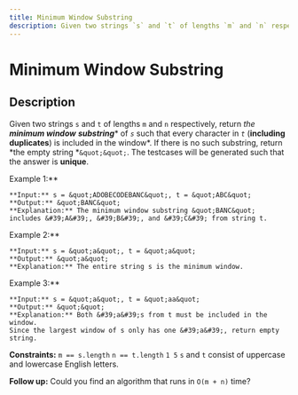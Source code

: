 ```yaml
---
title: Minimum Window Substring
description: Given two strings `s` and `t` of lengths `m` and `n` respectively, return *the **minimum window*** *
---
```

# Minimum Window Substring
## Description
Given two strings `s` and `t` of lengths `m` and `n` respectively, return *the **minimum window*** ***substring**** of *`s`* such that every character in *`t`* (**including duplicates**) is included in the window*. If there is no such substring, return *the empty string *`&quot;&quot;`.
The testcases will be generated such that the answer is **unique**.
 
Example 1:**
```
**Input:** s = &quot;ADOBECODEBANC&quot;, t = &quot;ABC&quot;
**Output:** &quot;BANC&quot;
**Explanation:** The minimum window substring &quot;BANC&quot; includes &#39;A&#39;, &#39;B&#39;, and &#39;C&#39; from string t.
```
Example 2:**
```
**Input:** s = &quot;a&quot;, t = &quot;a&quot;
**Output:** &quot;a&quot;
**Explanation:** The entire string s is the minimum window.
```
Example 3:**
```
**Input:** s = &quot;a&quot;, t = &quot;aa&quot;
**Output:** &quot;&quot;
**Explanation:** Both &#39;a&#39;s from t must be included in the window.
Since the largest window of s only has one &#39;a&#39;, return empty string.
```
 
**Constraints:**
	`m == s.length`
	`n == t.length`
	`1 5`
	`s` and `t` consist of uppercase and lowercase English letters.
 
**Follow up:** Could you find an algorithm that runs in `O(m + n)` time?

